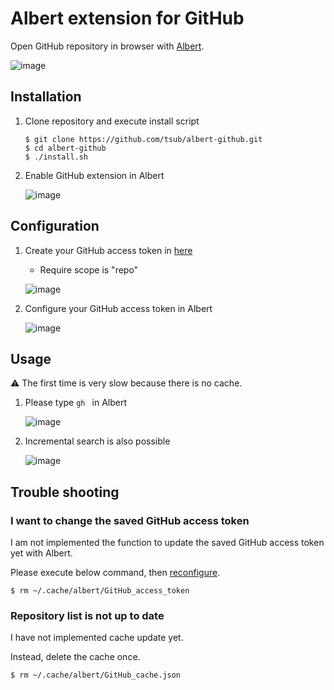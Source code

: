 # Albert extension for GitHub

Open GitHub repository in browser with [Albert].

![image](https://gyazo.com/fff7125ea22e33c863f6fd535d7f2b8b.png)

## Installation

1. Clone repository and execute install script

    ```
    $ git clone https://github.com/tsub/albert-github.git
    $ cd albert-github
    $ ./install.sh
    ```

1. Enable GitHub extension in Albert

    ![image](https://gyazo.com/f52dfc08974751837263647782dadee4.png)

## Configuration

1. Create your GitHub access token in [here](https://github.com/settings/tokens)
    * Require scope is "repo"

    ![image](https://gyazo.com/debebcc36cbb85d037ca1c1db1ddb249.png)

1. Configure your GitHub access token in Albert

    ![image](https://gyazo.com/540bbab3866fb98f1855b32084e3d98a.png)

## Usage

:warning: The first time is very slow because there is no cache.

1. Please type `gh ` in Albert

    ![image](https://gyazo.com/fff7125ea22e33c863f6fd535d7f2b8b.png)

1. Incremental search is also possible

    ![image](https://gyazo.com/22c17ac3c92c11f84c389a6ecffd4934.png)

## Trouble shooting

### I want to change the saved GitHub access token

I am not implemented the function to update the saved GitHub access token yet with Albert.

Please execute below command, then [reconfigure](#Configuration).

```
$ rm ~/.cache/albert/GitHub_access_token
```

### Repository list is not up to date

I have not implemented cache update yet.

Instead, delete the cache once.

```
$ rm ~/.cache/albert/GitHub_cache.json
```

[Albert]: https://albertlauncher.github.io
